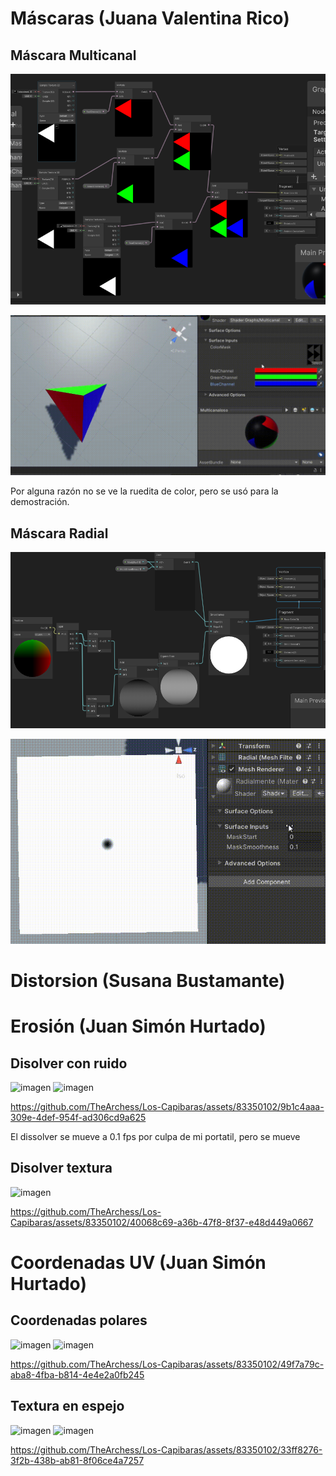 # Máscaras (Juana Valentina Rico)

## Máscara Multicanal

![imagen](https://github.com/TheArchess/Los-Capibaras/blob/main/Assets/Ejercicios/Ejercicio3Shaders/Juana_Valentina_RIco/Assets/MulticanalArbldeNodos.PNG?raw=true)

![imagen](https://github.com/TheArchess/Los-Capibaras/blob/main/Assets/Ejercicios/Ejercicio3Shaders/Juana_Valentina_RIco/Assets/MulticananlGif.gif?raw=true)

Por alguna razón no se ve la ruedita de color, pero se usó para la demostración.

## Máscara Radial

![imagen](https://github.com/TheArchess/Los-Capibaras/blob/main/Assets/Ejercicios/Ejercicio3Shaders/Juana_Valentina_RIco/Assets/ArboldeNodosMAscaraRadial.PNG?raw=true)

![imagen](https://github.com/TheArchess/Los-Capibaras/blob/main/Assets/Ejercicios/Ejercicio3Shaders/Juana_Valentina_RIco/Assets/MascaraRadialgif.gif?raw=true)

# Distorsion (Susana Bustamante)



# Erosión (Juan Simón Hurtado)

## Disolver con ruido

![imagen](https://github.com/TheArchess/Los-Capibaras/assets/83350102/9a2db025-a342-47a8-a631-f7886b1f1b95)
![imagen](https://github.com/TheArchess/Los-Capibaras/assets/83350102/7c03fb97-06bc-4f28-8ec0-e24dd01f1c59)

https://github.com/TheArchess/Los-Capibaras/assets/83350102/9b1c4aaa-309e-4def-954f-ad306cd9a625

El dissolver se mueve a 0.1 fps por culpa de mi portatil, pero se mueve

## Disolver textura

![imagen](https://github.com/TheArchess/Los-Capibaras/assets/83350102/662a9e7a-6f1b-47e7-bbef-6f40f53171b7)

https://github.com/TheArchess/Los-Capibaras/assets/83350102/40068c69-a36b-47f8-8f37-e48d449a0667

# Coordenadas UV (Juan Simón Hurtado)

## Coordenadas polares

![imagen](https://github.com/TheArchess/Los-Capibaras/assets/83350102/8e087fa5-53f4-403f-bdba-b90414a33e24)
![imagen](https://github.com/TheArchess/Los-Capibaras/assets/83350102/8dd690dd-7b0c-4641-9cbb-5f8cea9c6f0f)

https://github.com/TheArchess/Los-Capibaras/assets/83350102/49f7a79c-aba8-4fba-b814-4e4e2a0fb245

## Textura en espejo

![imagen](https://github.com/TheArchess/Los-Capibaras/assets/83350102/1e838b7d-c00f-4810-a523-30252431ce1e)
![imagen](https://github.com/TheArchess/Los-Capibaras/assets/83350102/395ac6d2-5b55-4adc-9ccb-4d87a9bd30cc)

https://github.com/TheArchess/Los-Capibaras/assets/83350102/33ff8276-3f2b-438b-ab81-8f06ce4a7257
